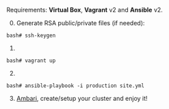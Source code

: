 Requirements: **Virtual Box**, **Vagrant** v2 and **Ansible** v2.

0) Generate RSA public/private files (if needed):
```
bash# ssh-keygen
```
1)
```
bash# vagrant up
```
2)
```
bash# ansible-playbook -i production site.yml
```
3) [Ambari](http://127.0.0.1:8080/), create/setup your cluster and enjoy it!

